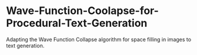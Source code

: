 # Wave-Function-Coolapse-for-Procedural-Text-Generation
Adapting the Wave Function Collapse algorithm for space filling in images to text generation.
